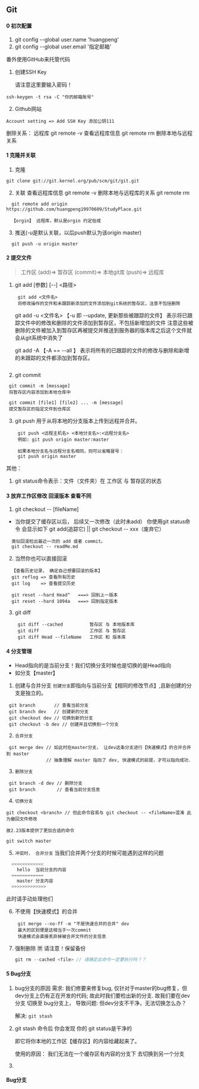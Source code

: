 ## Git

#### 0 初次配置
1. git config --global user.name 'huangpeng'
2. git config --global user.email '指定邮箱'

番外使用GitHub来托管代码
  1. 创建SSH Key

     请注意这里要输入密码！

    ssh-keygen -t rsa -C "你的邮箱账号"
  2. Github网站

    Account setting => Add SSH Key 添加公钥111

删除关系： 远程库
  git remote -v 查看远程库信息
  git remote rm <name> 删除本地与远程关系

#### 1 克隆并关联

1. 克隆
  ```Shell
  git clone git://git.kernel.org/pub/scm/git/git.git
  ```

2. 关联
    查看远程库信息 git remote -v
    删除本地与远程库的关系 git remote rm <name>
  ```Shell
    git remote add origin https://github.com/huangpeng19970609/StudyPlace.git

    【orgin】 远程库，默认是orgin 约定俗成
  ```

3. 推送(-u是默认关联，以后push默认为该origin master)
  ```Shell
    git push -u origin master
  ```


#### 2 提交文件
>工作区 (add)=> 暂存区 (commit)=> 本地git库 (push)=> 远程库  
1. git add [参数]  [--] <路径>
   ```Shell
    git add <文件名> 
    将修改操作的文件和未跟踪新添加的文件添加到git系统的暂存区，注意不包括删除
   ```

    git add -u <文件名> 
    【-u 即 --update, 更新那些被跟踪的文件】
    表示将已跟踪文件中的修改和删除的文件添加到暂存区，不包括新增加的文件
    注意这些被删除的文件被加入到暂存区再被提交并推送到服务器的版本库之后这个文件就会从git系统中消失了


    git add -A 
    【-A == --all 】
    表示将所有的已跟踪的文件的修改与删除和新增的未跟踪的文件都添加到暂存区。
   ``` 
2.  git commit
   ```Shell
    git commit -m [message]
    将暂存区内容添加到本地仓库中

    git commit [file1] [file2] ... -m [message]
    提交暂存区的指定文件到仓库区
   ```
3. git push 
用于从将本地的分支版本上传到远程并合并。
   ```Shell
    git push <远程主机名> <本地分支名>:<远程分支名>
    例如: git push origin master:master

    如果本地分支名与远程分支名相同，则可以省略冒号：
    git push origin master
   ```
其他：
  1. git status命令表示：文件（文件夹）在 工作区 与 暂存区的状态


#### 3 放弃工作区修改 回滚版本 查看不同
1.  git checkout -- [fileName]
  + 当你提交了缓存区以后， 后续又一次修改（此时未add）
    你使用git status命令 会显示如下
    git add(追踪它) || git checkout -- xxx（废弃它）

```shell
  类似回滚检出最近一次的 add 或者 commit。
  git checkout -- readMe.md
```

2. 当然你也可以直接回滚
  ```shell
    【查看历史记录， 确定自己想要回滚的版本】
    git reflog => 查看所有历史
    git log    => 查看提交历史
  
    git reset --hard Head^   ===> 回到上一版本
    git reset --hard 1094a   ===> 回到指定版本
  ```
3. git diff
   ```shell
    git diff --cached          暂存区 与 本地版本库
    git diff                   工作区 与 暂存区
    git diff Head --fileName   工作区 和 版本库     
   ```
#### 4 分支管理
+ Head指向的是当前分支！我们切换分支时候也是切换的是Head指向
+ 如分支【master】

1. 创建与合并分支
 `创建分支`即指向与当前分支【相同的修改节点】,且新创建的分支是独立的。
 ```shell
  git branch       // 查看当前分支
  git branch dev   // 创建新的分支
  git checkout dev // 切换到新的分支
  git checkout -b dev // 创建并且切换到一个分支
 ```

2. `合并分支`
 ```shell
  git merge dev // 如此时在master分支， 让dev这条分支进行【快速模式】的合并合并到 master
  				// 抽象理解 master 指向了 dev, 快速模式的前提，才可以指向成功.
 ```

3. `删除分支`
 ```shell
  git branch -d dev // 删除分支
  git branch        // 查看当前分支信息
 ```

4. `切换分支`
 ```shell
 git checkout <branch> // 但此命令容易与 git checkout -- <fileName>混淆 此为撤回文件修改

 故2.23版本提供了更加合适的命令

 git switch master
 ```
5. `冲突时， 合并分支`
   当我们合并两个分支的时候可能遇到这样的问题
  ```js
    <<<<<<<<<<<< 
      hello  当前分支的内容
    ============
      master 分支内容
    >>>>>>>>>>>>>
  ```
  此时请手动处理他们


6. 不使用【快速模式】的合并
   ```shell
    git merge --no-ff -m "不是快速合并的合并" dev
    最大的区别便是这相当于一次commit
    快速模式会直接丢弃掉被合并文件的分支信息
   ```
   
7. 强制删除 🈲 请注意！保留备份

   ````js
   git rm --cached <file> // 请确定此命令一定要执行吗？？
   ````

   

#### 5 Bug分支 

1. bug分支的原因
    需求:       我们修要来修复bug, 仅针对于master的bug修复，但dev分支上仍有正在开发的代码;
                     故此时我们要检出新的分支. 故我们要在dev分支 切换至 bug分支上， 
    导致问题:   但dev分支不干净，无法切换怎么办？
    
    解决: `git stash`
    
2. git stash 命令后 你会发现 你的 git status是干净的

    即它将你本地的工作区【缓存区】的内容给藏起来了。

    使用的原因： 我们无法在一个缓存区有内容的分支下 去切换到另一个分支

3. 




#### Bug分支 
## 